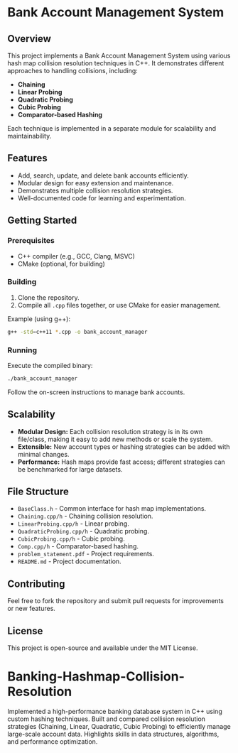 # Bank Account Management System

## Overview

This project implements a Bank Account Management System using various hash map collision resolution techniques in C++. It demonstrates different approaches to handling collisions, including:

- **Chaining**
- **Linear Probing**
- **Quadratic Probing**
- **Cubic Probing**
- **Comparator-based Hashing**

Each technique is implemented in a separate module for scalability and maintainability.

## Features

- Add, search, update, and delete bank accounts efficiently.
- Modular design for easy extension and maintenance.
- Demonstrates multiple collision resolution strategies.
- Well-documented code for learning and experimentation.

## Getting Started

### Prerequisites

- C++ compiler (e.g., GCC, Clang, MSVC)
- CMake (optional, for building)

### Building

1. Clone the repository.
2. Compile all `.cpp` files together, or use CMake for easier management.

Example (using g++):
```sh
g++ -std=c++11 *.cpp -o bank_account_manager
```

### Running

Execute the compiled binary:
```sh
./bank_account_manager
```

Follow the on-screen instructions to manage bank accounts.

## Scalability

- **Modular Design:** Each collision resolution strategy is in its own file/class, making it easy to add new methods or scale the system.
- **Extensible:** New account types or hashing strategies can be added with minimal changes.
- **Performance:** Hash maps provide fast access; different strategies can be benchmarked for large datasets.

## File Structure

- `BaseClass.h` - Common interface for hash map implementations.
- `Chaining.cpp/h` - Chaining collision resolution.
- `LinearProbing.cpp/h` - Linear probing.
- `QuadraticProbing.cpp/h` - Quadratic probing.
- `CubicProbing.cpp/h` - Cubic probing.
- `Comp.cpp/h` - Comparator-based hashing.
- `problem_statement.pdf` - Project requirements.
- `README.md` - Project documentation.

## Contributing

Feel free to fork the repository and submit pull requests for improvements or new features.

## License

This project is open-source and available under the MIT License.
# Banking-Hashmap-Collision-Resolution
Implemented a high-performance banking database system in C++ using custom hashing techniques. Built and compared collision resolution strategies (Chaining, Linear, Quadratic, Cubic Probing) to efficiently manage large-scale account data. Highlights skills in data structures, algorithms, and performance optimization.
